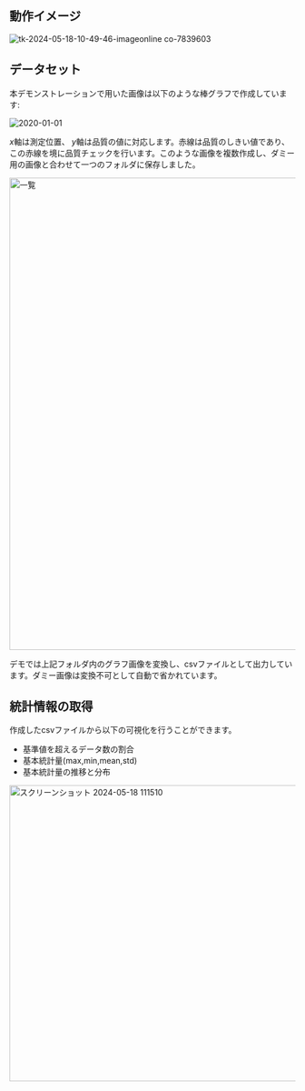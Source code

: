 ## 動作イメージ
![tk-2024-05-18-10-49-46-imageonline co-7839603](https://github.com/Yoohei1116/test/assets/164162238/f382d6da-b45b-46d9-9a24-fefb39b94b41)

## データセット
本デモンストレーションで用いた画像は以下のような棒グラフで作成しています:


![2020-01-01](https://github.com/Yoohei1116/test/assets/164162238/5112cadf-4d0c-4192-9585-d1596a1a288f)


$x$軸は測定位置、 $y$軸は品質の値に対応します。赤線は品質のしきい値であり、この赤線を境に品質チェックを行います。このような画像を複数作成し、ダミー用の画像と合わせて一つのフォルダに保存しました。

<img width="831" alt="一覧" src="https://github.com/Yoohei1116/test/assets/164162238/e386d965-fdbc-4944-848b-1b51196b0696">

デモでは上記フォルダ内のグラフ画像を変換し、csvファイルとして出力しています。ダミー画像は変換不可として自動で省かれています。

## 統計情報の取得
作成したcsvファイルから以下の可視化を行うことができます。

- 基準値を超えるデータ数の割合
- 基本統計量(max,min,mean,std)
- 基本統計量の推移と分布

<img width="521" alt="スクリーンショット 2024-05-18 111510" src="https://github.com/Yoohei1116/test/assets/164162238/1b3ec5d5-4e41-4e51-867f-5e28007a51c5">
